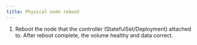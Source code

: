 ```yaml
---
title: Physical node reboot
---
```

1. Reboot the node that the controller (StatefulSet/Deployment) attached to. After reboot complete, the volume healthy and data correct.
